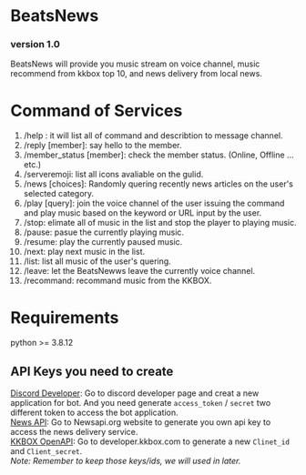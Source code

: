 # BeatsNews   
### version 1.0
BeatsNews will provide you music stream on voice channel,  music recommend from kkbox top 10, and news delivery from local news.  

# Command of Services
1. /help : it will list all of command and describtion to message channel.
2. /reply [member]: say hello to the member.
3. /member_status [member]: check the member status. (Online, Offline ... etc.)
4. /serveremoji: list all icons avaliable on the gulid.
5. /news [choices]: Randomly quering recently news articles on the user's selected category.
6. /play [query]: join the voice channel of the user issuing the command and play music based on the keyword or URL input by the user.
7. /stop: elimate all of music in the list and stop the player to playing music.
8. /pause: pasue the currently playing music.
9. /resume: play the currently paused music.
10. /next: play next music in the list.
11. /list: list all music of the user's quering.
12. /leave: let the BeatsNewws leave the currently voice channel.
13. /recommand: recommand music from the KKBOX.


# Requirements
python >= 3.8.12  
## API Keys you need to create
[Discord Developer](https://discord.com/developers/applications?new_application=true): Go to discord developer page and creat a new application for bot. And you need generate `access_token` / `secret` two different token to access the bot application.  
[News API](https://newsapi.org/): Go to Newsapi.org website to generate you own api key to access the news delivery service.  
[KKBOX OpenAPI](https://developer.kkbox.com/#/signin): Go to developer.kkbox.com to generate a new `Clinet_id` and `Client_secret`.  
*Note: Remember to keep those keys/ids, we will used in later.*  

